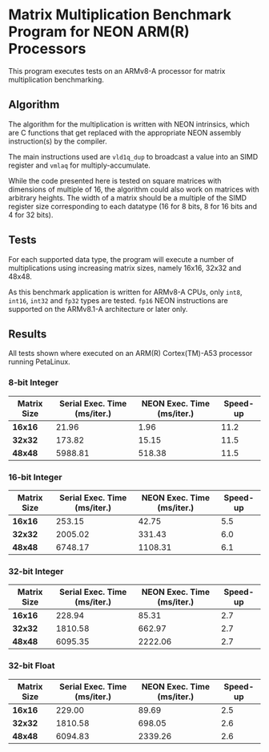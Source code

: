 # Matrix Multiplication Benchmark Program for NEON ARM(R) Processors
This program executes tests on an ARMv8-A processor for matrix multiplication benchmarking.

## Algorithm
The algorithm for the multiplication is written with NEON intrinsics, which are C functions that get replaced with the appropriate NEON assembly instruction(s) by the compiler.

The main instructions used are `vld1q_dup` to broadcast a value into an SIMD register and `vmlaq` for multiply-accumulate.

While the code presented here is tested on square matrices with dimensions of multiple of 16, the algorithm could also work on matrices with arbitrary heights. The width of a matrix should be a multiple of the SIMD register size corresponding to each datatype (16 for 8 bits, 8 for 16 bits and 4 for 32 bits).

## Tests
For each supported data type, the program will execute a number of multiplications using increasing matrix sizes, namely 16x16, 32x32 and 48x48.

As this benchmark application is written for ARMv8-A CPUs, only `int8`, `int16`, `int32` and `fp32` types are tested. `fp16` NEON instructions are supported on the ARMv8.1-A architecture or later only.

## Results 
All tests shown where executed on an ARM(R) Cortex(TM)-A53 processor running PetaLinux. 

### 8-bit Integer

| **Matrix Size** | **Serial Exec. Time** (ms/iter.) | **NEON Exec. Time** (ms/iter.) | **Speed-up** |
|-------------|------------------------------|----------------------------|----------|
| **16x16** | 21.96 | 1.96 | 11.2 |
| **32x32** | 173.82 | 15.15 | 11.5 |
| **48x48** | 5988.81 | 518.38 | 11.5 |

### 16-bit Integer

| **Matrix Size** | **Serial Exec. Time** (ms/iter.) | **NEON Exec. Time** (ms/iter.) | **Speed-up** |
|-------------|------------------------------|----------------------------|----------|
| **16x16** | 253.15 | 42.75 | 5.5 |
| **32x32** | 2005.02 | 331.43 | 6.0 |
| **48x48** | 6748.17 | 1108.31 | 6.1 |

### 32-bit Integer

| **Matrix Size** | **Serial Exec. Time** (ms/iter.) | **NEON Exec. Time** (ms/iter.) | **Speed-up** |
|-------------|------------------------------|----------------------------|----------|
| **16x16** | 228.94 | 85.31 | 2.7 |
| **32x32** | 1810.58 | 662.97 | 2.7 |
| **48x48** | 6095.35 | 2222.06 | 2.7 |

### 32-bit Float

| **Matrix Size** | **Serial Exec. Time** (ms/iter.) | **NEON Exec. Time** (ms/iter.) | **Speed-up** |
|-------------|------------------------------|----------------------------|----------|
| **16x16** | 229.00 | 89.69 | 2.5 |
| **32x32** | 1810.58 | 698.05 | 2.6 |
| **48x48** | 6094.83 | 2339.26 | 2.6 |
